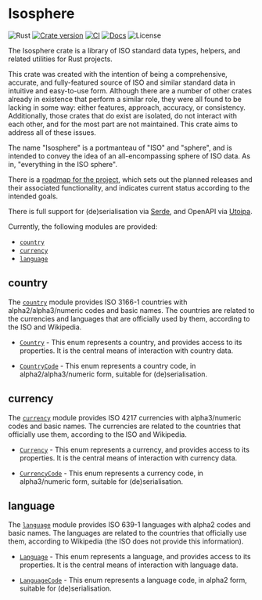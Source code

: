 # Isosphere

![Rust](https://img.shields.io/badge/Rust-1.81%2B-b7410e?style=flat&logo=rust&logoColor=white&labelColor=b7410e)
[![Crate version](https://img.shields.io/crates/v/isosphere?style=flat)](https://crates.io/crates/isosphere)
[![CI](https://img.shields.io/github/actions/workflow/status/danwilliams/isosphere/ci.yml?style=flat&logo=github&logoColor=white&label=build%2Ftest)](https://github.com/danwilliams/isosphere/actions/workflows/ci.yml)
[![Docs](https://img.shields.io/docsrs/isosphere?style=flat&logo=docs.rs&logoColor=white)](https://docs.rs/crate/isosphere/latest)
![License](https://img.shields.io/github/license/danwilliams/isosphere?style=flat)

The Isosphere crate is a library of ISO standard data types, helpers, and
related utilities for Rust projects.

This crate was created with the intention of being a comprehensive, accurate,
and fully-featured source of ISO and similar standard data in intuitive and
easy-to-use form. Although there are a number of other crates already in
existence that perform a similar role, they were all found to be lacking in some
way: either features, approach, accuracy, or consistency. Additionally, those
crates that do exist are isolated, do not interact with each other, and for the
most part are not maintained. This crate aims to address all of these issues.

The name "Isosphere" is a portmanteau of "ISO" and "sphere", and is intended to
convey the idea of an all-encompassing sphere of ISO data. As in, "everything in
the ISO sphere".

There is a [roadmap for the project](ROADMAP.md), which sets out the planned
releases and their associated functionality, and indicates current status
according to the intended goals.

There is full support for (de)serialisation via [Serde](https://crates.io/crates/serde),
and OpenAPI via [Utoipa](https://crates.io/crates/utoipa).

Currently, the following modules are provided:

  - [`country`](#country)
  - [`currency`](#currency)
  - [`language`](#language)


## country

The [`country`](https://docs.rs/isosphere/latest/isosphere/country/index.html)
module provides ISO 3166-1 countries with alpha2/alpha3/numeric codes and basic
names. The countries are related to the currencies and languages that are
officially used by them, according to the ISO and Wikipedia.

  - [`Country`](https://docs.rs/isosphere/latest/isosphere/country/enum.Country.html) -
    This enum represents a country, and provides access to its properties. It is
    the central means of interaction with country data.

  - [`CountryCode`](https://docs.rs/isosphere/latest/isosphere/country/enum.CountryCode.html) -
    This enum represents a country code, in alpha2/alpha3/numeric form, suitable
    for (de)serialisation.


## currency

The [`currency`](https://docs.rs/isosphere/latest/isosphere/currency/index.html)
module provides ISO 4217 currencies with alpha3/numeric codes and basic names.
The currencies are related to the countries that officially use them, according
to the ISO and Wikipedia.

  - [`Currency`](https://docs.rs/isosphere/latest/isosphere/currency/enum.Currency.html) -
    This enum represents a currency, and provides access to its properties. It
    is the central means of interaction with currency data.

  - [`CurrencyCode`](https://docs.rs/isosphere/latest/isosphere/currency/enum.CurrencyCode.html) -
    This enum represents a currency code, in alpha3/numeric form, suitable for
    (de)serialisation.


## language

The [`language`](https://docs.rs/isosphere/latest/isosphere/language/index.html)
module provides ISO 639-1 languages with alpha2 codes and basic names. The
languages are related to the countries that officially use them, according to
Wikipedia (the ISO does not provide this information).

  - [`Language`](https://docs.rs/isosphere/latest/isosphere/language/enum.Language.html) -
    This enum represents a language, and provides access to its properties. It
    is the central means of interaction with language data.

  - [`LanguageCode`](https://docs.rs/isosphere/latest/isosphere/language/enum.LanguageCode.html) -
    This enum represents a language code, in alpha2 form, suitable for
    (de)serialisation.


